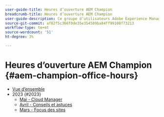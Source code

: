```yaml
---
user-guide-title: Heures d’ouverture AEM Champion
breadcrumb-title: Heures d’ouverture AEM Champion
user-guide-description: Ce groupe d’utilisateurs Adobe Experience Manager (AEMUG) est facilité par la classe de champions AEM 2022-2023. Les champions utiliseront cet AEMUG comme plateforme pour leurs heures de bureau mensuelles.
source-git-commit: af82f5c366f0de35e354589ba84ff99108f73213
workflow-type: tm+mt
source-wordcount: '51'
ht-degree: 3%

---
```



# Heures d’ouverture AEM Champion {#aem-champion-office-hours}

+ [Vue d’ensemble](overview.md)
+ 2023 {#2023}
   + [Mai - Cloud Manager](2023/may.md)
   + [Avril - Conseils et astuces](2023/april.md)
   + [Mars - Focus des sites](2023/march.md)

